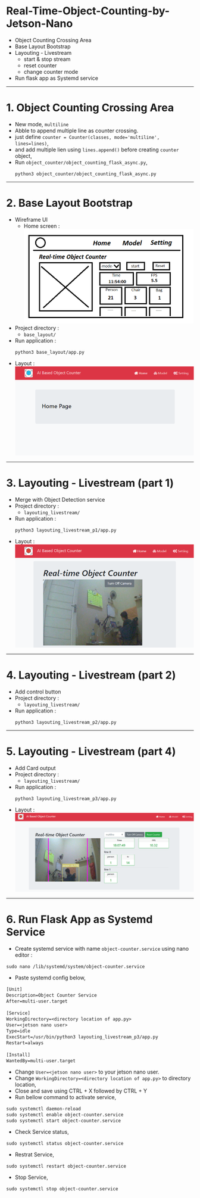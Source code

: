 # Real-Time-Object-Counting-by-Jetson-Nano

- Object Counting Crossing Area
- Base Layout Bootstrap
- Layouting - Livestream 
    - start & stop stream
    - reset counter
    - change counter mode
- Run flask app as Systemd service
___
# 1. Object Counting Crossing Area
- New mode, `multiline`
- Abble to append multiple line as counter crossing.
- just define `counter = Counter(classes, mode='multiline', lines=lines)`,
- and add multiple lien using `lines.append()` before creating `counter` object,
- Run `object_counter/object_counting_flask_async.py`,
    ```
    python3 object_counter/object_counting_flask_async.py
    ```
___
# 2. Base Layout Bootstrap
- Wireframe UI
    - Home screen :
    ![](resource/home.png)
- Project directory :
    - `base_layout/`
- Run application :
    ```
    python3 base_layout/app.py
    ```
- Layout : <br>
    ![](resource/layout.png)
___
# 3. Layouting - Livestream (part 1) 
- Merge with Object Detection service
- Project directory :
    - `layouting_livestream/`
- Run application :
    ```
    python3 layouting_livestream_p1/app.py
    ```
- Layout : <br>
    ![](resource/home_layout.png)
___
# 4. Layouting - Livestream (part 2)
- Add control button
- Project directory :
    - `layouting_livestream/`
- Run application :
    ```
    python3 layouting_livestream_p2/app.py
    ```
___
# 5. Layouting - Livestream (part 4)
- Add Card output
- Project directory :
    - `layouting_livestream/`
- Run application :
    ```
    python3 layouting_livestream_p3/app.py
    ```
- Layout : <br>
    ![](resource/real-time.png)

___
# 6. Run Flask App as Systemd Service
- Create systemd service with name `object-counter.service` using nano editor :
```
sudo nano /lib/systemd/system/object-counter.service
```
- Paste systemd config below,
```
[Unit]
Description=Object Counter Service
After=multi-user.target

[Service]
WorkingDirectory=<directory location of app.py>
User=<jetson nano user>
Type=idle
ExecStart=/usr/bin/python3 layouting_livestream_p3/app.py
Restart=always

[Install]
WantedBy=multi-user.target
```
- Change `User=<jetson nano user>` to your jetson nano user.
- Change `WorkingDirectory=<directory location of app.py>` to directory location,
- Close and save using CTRL + X followed by CTRL + Y
- Run bellow command to activate service,
```
sudo systemctl daemon-reload
sudo systemctl enable object-counter.service
sudo systemctl start object-counter.service
```
- Check Service status,
```
sudo systemctl status object-counter.service
```
- Restrat Service,
```
sudo systemctl restart object-counter.service
```
- Stop Service,
```
sudo systemctl stop object-counter.service
```
